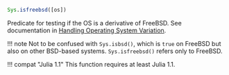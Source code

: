 ```julia
Sys.isfreebsd([os])
```

Predicate for testing if the OS is a derivative of FreeBSD. See documentation in [Handling Operating System Variation](@ref).

!!! note
    Not to be confused with `Sys.isbsd()`, which is `true` on FreeBSD but also on other BSD-based systems. `Sys.isfreebsd()` refers only to FreeBSD.


!!! compat "Julia 1.1"
    This function requires at least Julia 1.1.

